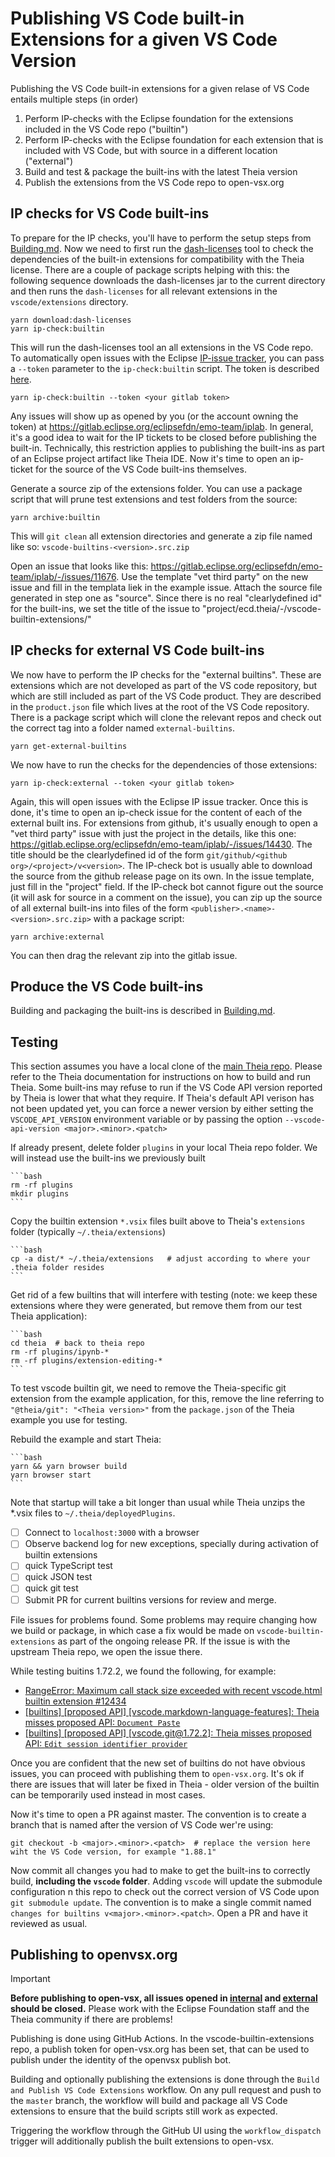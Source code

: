 # Publishing VS Code built-in Extensions for a given VS Code Version

Publishing the VS Code built-in extensions for a given relase of VS Code entails multiple steps (in order)

1. Perform IP-checks with the Eclipse foundation for the extensions included in the VS Code repo ("builtin")
2. Perform IP-checks with the Eclipse foundation for each extension that is included with VS Code, but with source in a different location ("external")
3. Build and test & package the built-ins with the latest Theia version
4. Publish the extensions from the VS Code repo to open-vsx.org

## IP checks for VS Code built-ins

To prepare for the IP checks, you'll have to perform the setup steps from [Building.md](./Building.md#setup). Now we need
to first run the [dash-licenses](https://github.com/eclipse/dash-licenses) tool to check the dependencies of the built-in
extensions for compatibility with the Theia license. There are a couple of package scripts helping with this: the following sequence downloads the dash-licenses jar to the current directory and then runs the `dash-licenses` for all relevant extensions in the `vscode/extensions` directory.

    yarn download:dash-licenses
    yarn ip-check:builtin 

This will run the dash-licenses tool an all extensions in the VS Code repo. To automatically open issues with the Eclipse [IP-issue tracker](https://gitlab.eclipse.org/eclipsefdn/emo-team/iplab), you can pass a `--token` parameter to the `ip-check:builtin` script. The token is  described [here](https://github.com/eclipse/dash-licenses?tab=readme-ov-file#automatic-ip-team-review-requests).

    yarn ip-check:builtin --token <your gitlab token>

Any issues will show up as opened by you (or the account owning the token) at <https://gitlab.eclipse.org/eclipsefdn/emo-team/iplab>. In general, it's a good idea to wait for the
IP tickets to be closed before publishing the built-in. Technically, this restriction applies to publishing the built-ins as part of an Eclipse project artifact like Theia IDE.
Now it's time to open an ip-ticket for the source of the VS Code built-ins themselves.

Generate a source zip of the extensions folder. You can use a package script that will prune test extensions and test folders from the source:

    yarn archive:builtin

This will `git clean` all extension directories and generate a zip file named like so: `vscode-builtins-<version>.src.zip`

Open an issue that looks like this: <https://gitlab.eclipse.org/eclipsefdn/emo-team/iplab/-/issues/11676>. Use the template "vet third party" on the new issue and fill in the templata liek in the example issue. Attach the source file generated in step one as "source". Since there is no real "clearlydefined id" for the built-ins, we set the title of the issue to "project/ecd.theia/-/vscode-builtin-extensions/<VS Code version>"

## IP checks for external VS Code built-ins

We now have to perform the IP checks for the "external builtins". These are extensions which are not developed as part of the VS code repository, but which are still included as part of the
VS Code product. They are described in the `product.json` file which lives at the root of the VS Code repository. There is a package script which will clone the relevant repos and check out
the correct tag into a folder named `external-builtins`.

    yarn get-external-builtins

We now have to run the checks for the dependencies of those extensions:

    yarn ip-check:external --token <your gitlab token>

Again, this will open issues with the Eclipse IP issue tracker. Once this is done, it's time to open an ip-check issue for the content of each of the external built ins.
For extensions from github, it's usually enough to open a "vet third party" issue with just the project in the details, like this one: <https://gitlab.eclipse.org/eclipsefdn/emo-team/iplab/-/issues/14430>. The title should be the clearlydefined id of the form `git/github/<github org>/<project>/v<version>`. The IP-check bot is usually able to download the source from the github release page on its own. In the issue template, just fill in the "project" field.
If the IP-check bot cannot figure out the source (it will ask for source in a comment on the issue), you can zip up the source of all external built-ins into files of the form `<publisher>.<name>-<version>.src.zip>` with a package script:

    yarn archive:external

You can then drag the relevant zip into the gitlab issue.

## Produce the VS Code built-ins

Building and packaging the built-ins is described in [Building.md](./Building.md).

## Testing

This section assumes you have a local clone of the [main Theia repo](https://github.com/eclipse-theia/theia). Please refer to the Theia documentation for instructions on how to build and
run Theia. Some built-ins may refuse to run if the VS Code API version reported by Theia is lower that what they require. If Theia's default API verison has not been updated yet, you can
force a newer version by either setting the `VSCODE_API_VERSION` environment variable or by passing the option `--vscode-api-version <major>.<minor>.<patch>`

If already present, delete folder `plugins` in your local Theia repo folder. We will instead use the built-ins we previously built

    ```bash
    rm -rf plugins
    mkdir plugins
    ```

Copy the builtin extension `*.vsix` files built above to Theia's `extensions` folder (typically `~/.theia/extensions`)

    ```bash
    cp -a dist/* ~/.theia/extensions   # adjust according to where your .theia folder resides
    ```

Get rid of a few builtins that will interfere with testing (note: we keep these extensions where they were generated, but remove them from our test Theia application):

    ```bash
    cd theia  # back to theia repo
    rm -rf plugins/ipynb-*
    rm -rf plugins/extension-editing-*
    ```

To test vscode builtin git, we need to remove the Theia-specific git extension from the example application, for this, remove the line referring to
`"@theia/git": "<Theia version>"` from the `package.json` of the Theia example you use for testing.

Rebuild the example and start Theia:

    ```bash
    yarn && yarn browser build
    yarn browser start
    ```

Note that startup will take a bit longer than usual while Theia unzips the *.vsix files to `~/.theia/deployedPlugins`.

- [ ] Connect to `localhost:3000` with a browser
- [ ] Observe backend log for new exceptions, specially during activation of builtin extensions
- [ ] quick TypeScript test
- [ ] quick JSON test
- [ ] quick git test
- [ ] Submit PR for current builtins versions for review and merge.

File issues for problems found. Some problems may require changing how we build or package, in which case a fix would be made on `vscode-builtin-extensions` as part of the ongoing release PR. If the issue is with the upstream Theia repo, we open the issue there.

While testing buitins 1.72.2, we found the following, for example:

- [RangeError: Maximum call stack size exceeded with recent vscode.html builtin extension #12434](https://github.com/eclipse-theia/theia/issues/12434)
- [[builtins] [proposed API] [vscode.markdown-language-features]: Theia misses proposed API: `Document Paste`](https://github.com/eclipse-theia/theia/issues/12430)
- [[builtins] [proposed API] [vscode.git@1.72.2]: Theia misses proposed API: `Edit session identifier provider`](https://github.com/eclipse-theia/theia/issues/12437)

Once you are confident that the new set of builtins do not have obvious issues, you can proceed with publishing them to `open-vsx.org`. It's ok if there are issues that will later be fixed in Theia - older version of the builtin can be temporarily used instead in most cases.

Now it's time to open a PR against master. The convention is to create a branch that is named after the version of VS Code wer're using:

    git checkout -b <major>.<minor>.<patch>  # replace the version here wiht the VS Code version, for example "1.88.1" 

Now commit all changes you had to make to get the built-ins to correctly build, **including the `vscode` folder**. Adding `vscode` will update the submodule configuration n this repo to
check out the correct version of VS Code upon `git submodule update`. The convention is to make a single commit named `changes for builtins v<major>.<minor>.<patch>`. Open a PR and have it reviewed as usual.

## Publishing to openvsx.org

> [!IMPORTANT] 
> **Before publishing to open-vsx, all issues opened in [internal](#ip-checks-for-vs-code-built-ins) and [external](#ip-checks-for-external-vs-code-built-ins) should be closed.**
> Please work with the Eclipse Foundation staff and the Theia community if there are problems!

Publishing is done using GitHub Actions. In the vscode-builtin-extensions repo, a publish token for open-vsx.org has been set, that can be used to publish under the identity of the openvsx publish bot.

Building and optionally publishing the extensions is done through the `Build and Publish VS Code Extensions` workflow.
On any pull request and push to the `master` branch, the workflow will build and package all VS Code extensions to ensure that the build scripts still work as expected.

Triggering the workflow through the GitHub UI using the `workflow_dispatch` trigger will additionally publish the built extensions to open-vsx.
